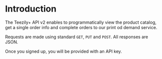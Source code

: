 # Introduction

The Teezily+ API v2 enables to programmatically view the product catalog, get a single order info and complete orders to our print od demand service.

Requests are made using standard `GET`, `PUT` and `POST`. All responses are JSON.

Once you signed up, you will be provided with an API key.
